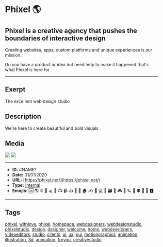 # Phixel 🌎
## Phixel is a creative agency that pushes the boundaries of interactive design 
Creating websites, apps, custom platforms and unique experiences is our mission.

Do you have a product or idea but need help to make it happened that's what Phixel is here for


------------
## Exerpt
The excellent web design studio
## Description
We're here to create beautiful and bold visuals
## Media
<img src="media/82719c98/phixel-reel-1.mp4">
<img src="media/a5a04954/television-deep-in-the-clouds.mp4">

------------
- **ID:** #NAME?
- **Date:** 01/01/2020
- **URL:** [https://phixel.net/](https://phixel.net/)
- **Type:** [Internal](#internal)
- **Emojis:** 🆒 🌎 🌐 🎨 🛸 📼 📺 📹 👍 🔗 📝 🏠 ✍️ 👨 💻 👑 🗃 👾 🎮 📲 🪐 🌟 👽 🚀 🌌 🅸

------------
## Tags
[phixel](#phixel), [withlove](#withlove), [phixel](#phixel), [homepage](#homepage), [webdesigners](#webdesigners), [webdesignstudio](#webdesignstudio), [phixelstudio](#phixelstudio), [design](#design), [designer](#designer), [welcome](#welcome), [home](#home), [webdevelopers](#webdevelopers), [videoeditors](#videoeditors), [studio](#studio), [clients](#clients), [ui](#ui), [ux](#ux), [gui](#gui), [motiongraphics](#motiongraphics), [animation](#animation), [illustration](#illustration), [3d](#3d), [animation](#animation), [foryou](#foryou), [creativestudio](#creativestudio)
